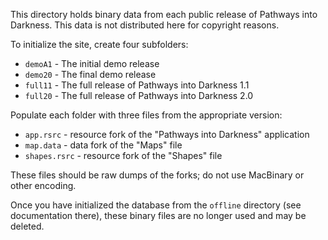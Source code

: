 This directory holds binary data from each public release of Pathways into Darkness. This data is not distributed here for copyright reasons.

To initialize the site, create four subfolders:

* `demoA1` - The initial demo release
* `demo20` - The final demo release
* `full11` - The full release of Pathways into Darkness 1.1
* `full20` - The full release of Pathways into Darkness 2.0

Populate each folder with three files from the appropriate version:

* `app.rsrc` - resource fork of the "Pathways into Darkness" application
* `map.data` - data fork of the "Maps" file
* `shapes.rsrc` - resource fork of the "Shapes" file

These files should be raw dumps of the forks; do not use MacBinary or other encoding.

Once you have initialized the database from the `offline` directory (see documentation there), these binary files are no longer used and may be deleted.
